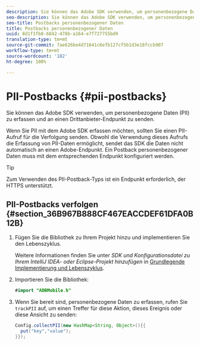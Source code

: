 ```yaml
---
description: Sie können das Adobe SDK verwenden, um personenbezogene Daten (PII) zu erfassen und an einen Drittanbieter-Endpunkt zu senden.
seo-description: Sie können das Adobe SDK verwenden, um personenbezogene Daten (PII) zu erfassen und an einen Drittanbieter-Endpunkt zu senden.
seo-title: Postbacks personenbezogener Daten
title: Postbacks personenbezogener Daten
uuid: 8d1f1fb8-6842-478b-a164-e7f727755bd9
translation-type: tm+mt
source-git-commit: 7ae626be4d71641c6efb127cf5b1d3e18fccb907
workflow-type: tm+mt
source-wordcount: '182'
ht-degree: 100%

---
```



# PII-Postbacks {#pii-postbacks}

Sie können das Adobe SDK verwenden, um personenbezogene Daten (PII) zu erfassen und an einen Drittanbieter-Endpunkt zu senden.

Wenn Sie PII mit dem Adobe SDK erfassen möchten, sollten Sie einen PII-Aufruf für die Verfolgung senden. Obwohl die Verwendung dieses Aufrufs die Erfassung von PII-Daten ermöglicht, sendet das SDK die Daten nicht automatisch an einen Adobe-Endpunkt. Ein Postback personenbezogener Daten muss mit dem entsprechenden Endpunkt konfiguriert werden.

>[!TIP]
>
>Zum Verwenden des PII-Postback-Typs ist ein Endpunkt erforderlich, der HTTPS unterstützt.

## PII-Postbacks verfolgen {#section_36B967B888CF467EACCDEF61DFA0B12B}

1. Fügen Sie die Bibliothek zu Ihrem Projekt hinzu und implementieren Sie den Lebenszyklus.

   Weitere Informationen finden Sie unter *SDK und Konfigurationsdatei zu Ihrem IntelliJ IDEA- oder Eclipse-Projekt hinzufügen* in [Grundlegende Implementierung und Lebenszyklus](/help/android/getting-started/dev-qs.md).

1. Importieren Sie die Bibliothek:

   ```java
   #import "ADBMobile.h"
   ```

1. Wenn Sie bereit sind, personenbezogene Daten zu erfassen, rufen Sie `trackPII` auf, um einen Treffer für diese Aktion, dieses Ereignis oder diese Ansicht zu senden:

   ```java
   Config.collectPII(new HashMap<String, Object>(){{
     put("key","value");
   }});
   ```

